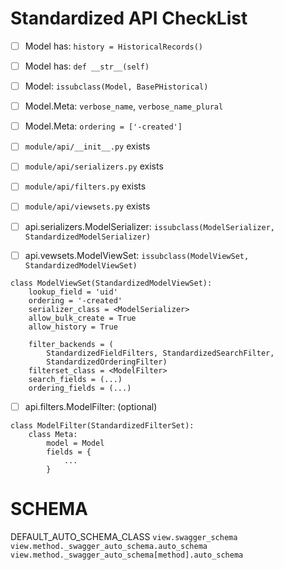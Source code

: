 # Standardized API CheckList #

 - [ ] Model has: `history = HistoricalRecords()`
 - [ ] Model has: `def __str__(self)`
 - [ ] Model: `issubclass(Model, BasePHistorical)`
 - [ ] Model.Meta: `verbose_name`, `verbose_name_plural`
 - [ ] Model.Meta: `ordering = ['-created']`

 - [ ] `module/api/__init__.py` exists
 - [ ] `module/api/serializers.py` exists
 - [ ] `module/api/filters.py` exists
 - [ ] `module/api/viewsets.py` exists

 - [ ] api.serializers.ModelSerializer: `issubclass(ModelSerializer, StandardizedModelSerializer)`
 - [ ] api.vewsets.ModelViewSet: `issubclass(ModelViewSet, StandardizedModelViewSet)`

```
class ModelViewSet(StandardizedModelViewSet):
    lookup_field = 'uid'
    ordering = '-created'
    serializer_class = <ModelSerializer>
    allow_bulk_create = True
    allow_history = True

    filter_backends = (
        StandardizedFieldFilters, StandardizedSearchFilter,
        StandardizedOrderingFilter)
    filterset_class = <ModelFilter>
    search_fields = (...)
    ordering_fields = (...)
```

 - [ ] api.filters.ModelFilter: (optional)

```
class ModelFilter(StandardizedFilterSet):
    class Meta:
        model = Model
        fields = {
            ...
        }
```

# SCHEMA #

DEFAULT_AUTO_SCHEMA_CLASS
`view.swagger_schema`
`view.method._swagger_auto_schema.auto_schema`
`view.method._swagger_auto_schema[method].auto_schema`
